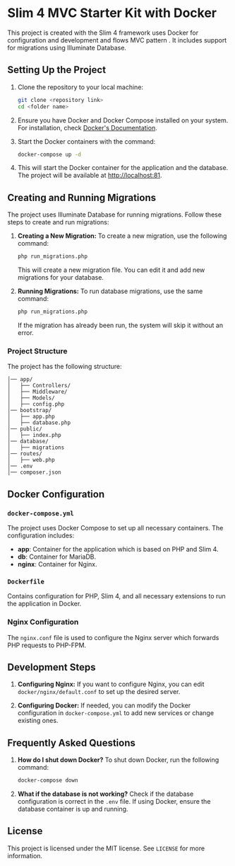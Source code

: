 # Slim 4 MVC Starter Kit with Docker

This project is created with the Slim 4 framework uses Docker for configuration and development and flows MVC pattern . It includes support for migrations using Illuminate Database.

## Setting Up the Project

1. Clone the repository to your local machine:
    ```bash
    git clone <repository link>
    cd <folder name>
    ```

2. Ensure you have Docker and Docker Compose installed on your system. For installation, check [Docker's Documentation](https://docs.docker.com/get-docker/).

3. Start the Docker containers with the command:
    ```bash
    docker-compose up -d
    ```

4. This will start the Docker container for the application and the database. The project will be available at [http://localhost:81](http://localhost:81).

## Creating and Running Migrations

The project uses Illuminate Database for running migrations. Follow these steps to create and run migrations:

1. **Creating a New Migration:**
   To create a new migration, use the following command:
    ```bash
    php run_migrations.php
    ```

   This will create a new migration file. You can edit it and add new migrations for your database.

2. **Running Migrations:**
   To run database migrations, use the same command:
    ```bash
    php run_migrations.php
    ```

   If the migration has already been run, the system will skip it without an error.

### Project Structure

The project has the following structure:

```
│── app/
│   ├── Controllers/
│   ├── Middleware/
│   ├── Models/
│   ├── config.php
│── bootstrap/
│   ├── app.php
│   ├── database.php
│── public/
│   ├── index.php
│── database/
│   ├── migrations
│── routes/
│   ├── web.php
│── .env
│── composer.json
```

## Docker Configuration

### `docker-compose.yml`

The project uses Docker Compose to set up all necessary containers. The configuration includes:

- **app**: Container for the application which is based on PHP and Slim 4.
- **db**: Container for MariaDB.
- **nginx**: Container for Nginx.

### `Dockerfile`

Contains configuration for PHP, Slim 4, and all necessary extensions to run the application in Docker.

### Nginx Configuration

The `nginx.conf` file is used to configure the Nginx server which forwards PHP requests to PHP-FPM.

## Development Steps

1. **Configuring Nginx:**
   If you want to configure Nginx, you can edit `docker/nginx/default.conf` to set up the desired server.

2. **Configuring Docker:**
   If needed, you can modify the Docker configuration in `docker-compose.yml` to add new services or change existing ones.

## Frequently Asked Questions

1. **How do I shut down Docker?**
   To shut down Docker, run the following command:
    ```bash
    docker-compose down
    ```

2. **What if the database is not working?**
   Check if the database configuration is correct in the `.env` file. If using Docker, ensure the database container is up and running.

## License

This project is licensed under the MIT license. See `LICENSE` for more information.